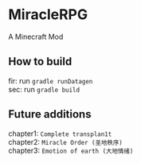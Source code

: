 # MiracleRPG
A Minecraft Mod

## How to build
fir: run `gradle runDatagen`<br>
sec: run `gradle build`
## Future additions
chapter1: `Complete transplan1t`<br>
chapter2: `Miracle Order (圣地秩序)`<br>
chapter3: `Emotion of earth (大地情绪)`<br>

